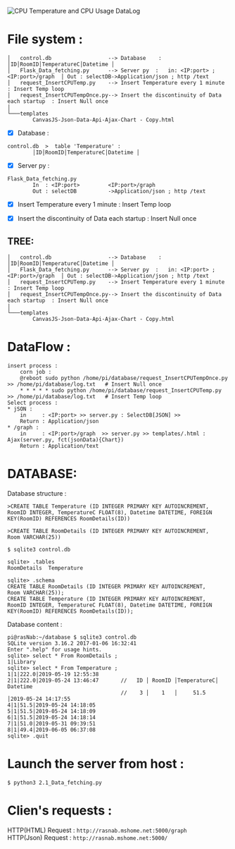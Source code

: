 ![CPU Temperature and CPU Usage DataLog](https://user-images.githubusercontent.com/52040368/72912970-e1ead700-3d55-11ea-8e50-8a1d1476c45e.png)

# File system :
```
│   control.db                  --> Database    :   │ID│RoomID│TemperatureC│Datetime │ 
│   Flask_Data_fetching.py      --> Server py  :   in: <IP:port> ; <IP:port>/graph  │ Out : selectDB->Application/json ; http /text 
│   request_InsertCPUTemp.py    --> Insert Temperature every 1 minute              : Insert Temp loop
│   request_InsertCPUTempOnce.py--> Insert the discontinuity of Data each startup  : Insert Null once   
│
└───templates
        CanvasJS-Json-Data-Api-Ajax-Chart - Copy.html
```

- [x] Database    :  
``` 
control.db  >  table 'Temperature' :
        │ID│RoomID│TemperatureC│Datetime │ 
```
- [x] Server py   :  
```
Flask_Data_fetching.py  
        In  : <IP:port>         <IP:port>/graph   
        Out : selectDB          ->Application/json ; http /text 
```
- [x] Insert Temperature every 1 minute              : Insert Temp loop
- [x] Insert the discontinuity of Data each startup  : Insert Null once   



## TREE:
```
│   control.db                  --> Database    :   │ID│RoomID│TemperatureC│Datetime │ 
│   Flask_Data_fetching.py      --> Server py  :   in: <IP:port> ; <IP:port>/graph  │ Out : selectDB->Application/json ; http /text 
│   request_InsertCPUTemp.py    --> Insert Temperature every 1 minute              : Insert Temp loop
│   request_InsertCPUTempOnce.py--> Insert the discontinuity of Data each startup  : Insert Null once   
│
└───templates
        CanvasJS-Json-Data-Api-Ajax-Chart - Copy.html
```


# DataFlow : 
```
insert process :
    corn job :
    @reboot sudo python /home/pi/database/request_InsertCPUTempOnce.py >> /home/pi/database/log.txt   # Insert Null once
    * * * * * sudo python /home/pi/database/request_InsertCPUTemp.py   >> /home/pi/database/log.txt   # Insert Temp loop
Select process :
* jSON :
    in     : <IP:port> >> server.py : SelectDB[JSON] >> 
    Return : Application/json
* /graph :
    in     : <IP:port>/graph  >> server.py >> templates/.html : Ajax(server.py, fct(jsonData){Chart})
    Return : Application/text
```

# DATABASE:   
Database structure :
```
>CREATE TABLE Temperature (ID INTEGER PRIMARY KEY AUTOINCREMENT,
RoomID INTEGER, TemperatureC FLOAT(8), Datetime DATETIME, FOREIGN KEY(RoomID) REFERENCES RoomDetails(ID))

>CREATE TABLE RoomDetails (ID INTEGER PRIMARY KEY AUTOINCREMENT,
Room VARCHAR(25))

```
```
$ sqlite3 control.db

sqlite> .tables
RoomDetails  Temperature

sqlite> .schema
CREATE TABLE RoomDetails (ID INTEGER PRIMARY KEY AUTOINCREMENT,
Room VARCHAR(25));
CREATE TABLE Temperature (ID INTEGER PRIMARY KEY AUTOINCREMENT,
RoomID INTEGER, TemperatureC FLOAT(8), Datetime DATETIME, FOREIGN KEY(RoomID) REFERENCES RoomDetails(ID));
```

Database content :
```
pi@rasNab:~/database $ sqlite3 control.db
SQLite version 3.16.2 2017-01-06 16:32:41
Enter ".help" for usage hints.
sqlite> select * From RoomDetails ;
1|Library
sqlite> select * From Temperature ;
1|1|222.0|2019-05-19 12:55:38
2|1|222.0|2019-05-24 13:46:47       //   ID │ RoomID │TemperatureC│ Datetime
                                    //    3 │    1   │     51.5   │2019-05-24 14:17:55
4|1|51.5|2019-05-24 14:18:05
5|1|51.5|2019-05-24 14:18:09
6|1|51.5|2019-05-24 14:18:14
7|1|51.0|2019-05-31 09:39:51
8|1|49.4|2019-06-05 06:37:08
sqlite> .quit
```


# Launch the server from host :
```
$ python3 2.1_Data_fetching.py
```
# Clien's requests : 
HTTP(HTML) Request : `http://rasnab.mshome.net:5000/graph `   
HTTP(Json) Request : `http://rasnab.mshome.net:5000/`
